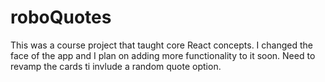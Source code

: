 # roboQuotes
This was a course project that taught core React concepts. I changed the face of the app and I plan on adding more functionality to it soon.
Need to revamp the cards ti invlude a random quote option.
